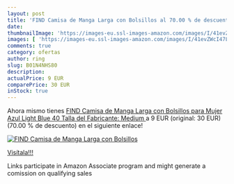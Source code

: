 ```yaml
---
layout: post
title: 'FIND Camisa de Manga Larga con Bolsillos al 70.00 % de descuento'
date: 
thumbnailImage: 'https://images-eu.ssl-images-amazon.com/images/I/41evZWcI47L._SL200_.jpg'
images: [ 'https://images-eu.ssl-images-amazon.com/images/I/41evZWcI47L._SL200_.jpg' ]
comments: true
category: ofertas
author: ring
slug: B01N4NHS80
description:
actualPrice: 9 EUR
comparePrice: 30 EUR
inStock: true
---
```


Ahora mismo tienes [FIND Camisa de Manga Larga con Bolsillos para Mujer   Azul  Light Blue   40  Talla del Fabricante: Medium ](https://www.amazon.es/dp/B01N4NHS80/?tag=tolees-21) a 9 EUR (original: 30 EUR) (70.00 %  de descuento) en el siguiente enlace!

[![FIND Camisa de Manga Larga con Bolsillos](https://images-eu.ssl-images-amazon.com/images/I/41evZWcI47L._SL200_.jpg)](https://www.amazon.es/dp/B01N4NHS80/?tag=tolees-21)

[Visítala!!!](https://www.amazon.es/dp/B01N4NHS80/?tag=tolees-21)

Links participate in Amazon Associate program and might generate a comission on qualifying sales
